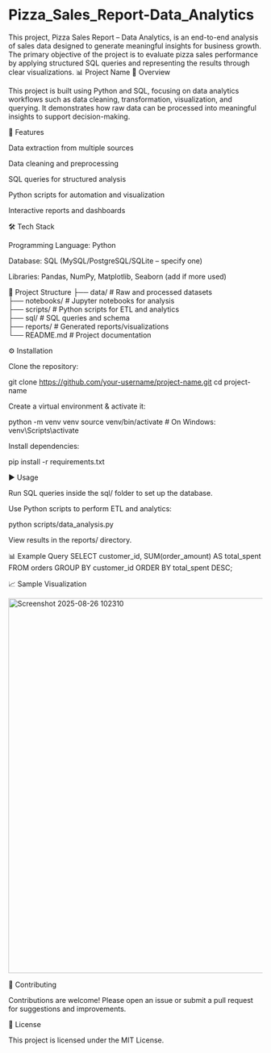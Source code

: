 # Pizza_Sales_Report-Data_Analytics
This project, Pizza Sales Report – Data Analytics, is an end-to-end analysis of sales data designed to generate meaningful insights for business growth. The primary objective of the project is to evaluate pizza sales performance by applying structured SQL queries and representing the results through clear visualizations. 
📊 Project Name
📌 Overview

This project is built using Python and SQL, focusing on data analytics workflows such as data cleaning, transformation, visualization, and querying. It demonstrates how raw data can be processed into meaningful insights to support decision-making.

🚀 Features

Data extraction from multiple sources

Data cleaning and preprocessing

SQL queries for structured analysis

Python scripts for automation and visualization

Interactive reports and dashboards

🛠️ Tech Stack

Programming Language: Python

Database: SQL (MySQL/PostgreSQL/SQLite – specify one)

Libraries: Pandas, NumPy, Matplotlib, Seaborn (add if more used)

📂 Project Structure
├── data/               # Raw and processed datasets  
├── notebooks/          # Jupyter notebooks for analysis  
├── scripts/            # Python scripts for ETL and analytics  
├── sql/                # SQL queries and schema  
├── reports/            # Generated reports/visualizations  
└── README.md           # Project documentation

⚙️ Installation

Clone the repository:

git clone https://github.com/your-username/project-name.git
cd project-name


Create a virtual environment & activate it:

python -m venv venv
source venv/bin/activate   # On Windows: venv\Scripts\activate


Install dependencies:

pip install -r requirements.txt

▶️ Usage

Run SQL queries inside the sql/ folder to set up the database.

Use Python scripts to perform ETL and analytics:

python scripts/data_analysis.py


View results in the reports/ directory.

📊 Example Query
SELECT customer_id, SUM(order_amount) AS total_spent
FROM orders
GROUP BY customer_id
ORDER BY total_spent DESC;

📈 Sample Visualization

<img width="1348" height="743" alt="Screenshot 2025-08-26 102310" src="https://github.com/user-attachments/assets/fec448f5-ce7f-4e0f-9996-4c9bb6984fd0" />


🤝 Contributing

Contributions are welcome! Please open an issue or submit a pull request for suggestions and improvements.

📜 License

This project is licensed under the MIT License.
